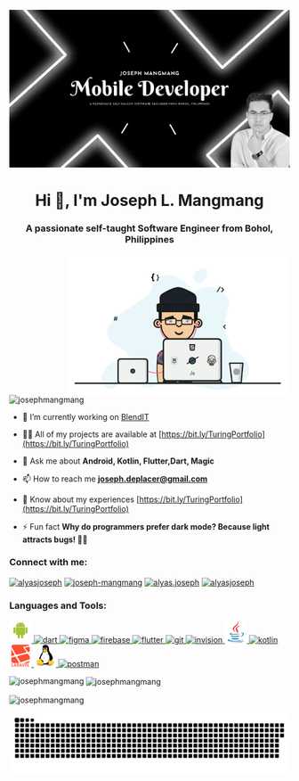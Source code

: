 ![logo](./assets/cover.png)
<h1 align="center">Hi 👋, I'm Joseph L. Mangmang</h1>
<h3 align="center">A passionate self-taught Software Engineer from Bohol, Philippines</h3>
<img align="right" alt="coding" width="400" src="./assets/coding.gif"/>

<p align="left"> <img src="https://komarev.com/ghpvc/?username=josephmangmang&label=Profile%20views&color=0e75b6&style=flat" alt="josephmangmang" /> </p>

- 🔭 I’m currently working on [BlendIT](https://blendit.eu/)

- 👨‍💻 All of my projects are available at [https://bit.ly/TuringPortfolio](https://bit.ly/TuringPortfolio)

- 💬 Ask me about **Android, Kotlin, Flutter,Dart, Magic**

- 📫 How to reach me **joseph.deplacer@gmail.com**

- 📄 Know about my experiences [https://bit.ly/TuringPortfolio](https://bit.ly/TuringPortfolio)

- ⚡ Fun fact **Why do programmers prefer dark mode? Because light attracts bugs! 🐛😄**

<h3 align="left">Connect with me:</h3>
<p align="left">
<a href="https://twitter.com/alyasjoseph" target="blank"><img align="center" src="https://raw.githubusercontent.com/rahuldkjain/github-profile-readme-generator/master/src/images/icons/Social/twitter.svg" alt="alyasjoseph" height="30" width="40" /></a>
<a href="https://linkedin.com/in/joseph-mangmang" target="blank"><img align="center" src="https://raw.githubusercontent.com/rahuldkjain/github-profile-readme-generator/master/src/images/icons/Social/linked-in-alt.svg" alt="joseph-mangmang" height="30" width="40" /></a>
<a href="https://instagram.com/alyas.joseph" target="blank"><img align="center" src="https://raw.githubusercontent.com/rahuldkjain/github-profile-readme-generator/master/src/images/icons/Social/instagram.svg" alt="alyas.joseph" height="30" width="40" /></a>
<a href="https://www.leetcode.com/alyasjoseph" target="blank"><img align="center" src="https://raw.githubusercontent.com/rahuldkjain/github-profile-readme-generator/master/src/images/icons/Social/leet-code.svg" alt="alyasjoseph" height="30" width="40" /></a>
</p>

<h3 align="left">Languages and Tools:</h3>
<p align="left"> <a href="https://developer.android.com" target="_blank" rel="noreferrer"> <img src="https://raw.githubusercontent.com/devicons/devicon/master/icons/android/android-original-wordmark.svg" alt="android" width="40" height="40"/> </a> <a href="https://dart.dev" target="_blank" rel="noreferrer"> <img src="https://www.vectorlogo.zone/logos/dartlang/dartlang-icon.svg" alt="dart" width="40" height="40"/> </a> <a href="https://www.figma.com/" target="_blank" rel="noreferrer"> <img src="https://www.vectorlogo.zone/logos/figma/figma-icon.svg" alt="figma" width="40" height="40"/> </a> <a href="https://firebase.google.com/" target="_blank" rel="noreferrer"> <img src="https://www.vectorlogo.zone/logos/firebase/firebase-icon.svg" alt="firebase" width="40" height="40"/> </a> <a href="https://flutter.dev" target="_blank" rel="noreferrer"> <img src="https://www.vectorlogo.zone/logos/flutterio/flutterio-icon.svg" alt="flutter" width="40" height="40"/> </a> <a href="https://git-scm.com/" target="_blank" rel="noreferrer"> <img src="https://www.vectorlogo.zone/logos/git-scm/git-scm-icon.svg" alt="git" width="40" height="40"/> </a> <a href="https://www.invisionapp.com/" target="_blank" rel="noreferrer"> <img src="https://www.vectorlogo.zone/logos/invisionapp/invisionapp-icon.svg" alt="invision" width="40" height="40"/> </a> <a href="https://www.java.com" target="_blank" rel="noreferrer"> <img src="https://raw.githubusercontent.com/devicons/devicon/master/icons/java/java-original.svg" alt="java" width="40" height="40"/> </a> <a href="https://kotlinlang.org" target="_blank" rel="noreferrer"> <img src="https://www.vectorlogo.zone/logos/kotlinlang/kotlinlang-icon.svg" alt="kotlin" width="40" height="40"/> </a> <a href="https://laravel.com/" target="_blank" rel="noreferrer"> <img src="https://raw.githubusercontent.com/devicons/devicon/master/icons/laravel/laravel-plain-wordmark.svg" alt="laravel" width="40" height="40"/> </a> <a href="https://www.linux.org/" target="_blank" rel="noreferrer"> <img src="https://raw.githubusercontent.com/devicons/devicon/master/icons/linux/linux-original.svg" alt="linux" width="40" height="40"/> </a> <a href="https://postman.com" target="_blank" rel="noreferrer"> <img src="https://www.vectorlogo.zone/logos/getpostman/getpostman-icon.svg" alt="postman" width="40" height="40"/> </a> </p>

<p><img align="left" src="https://github-readme-stats.vercel.app/api/top-langs?username=josephmangmang&show_icons=true&locale=en&layout=compact" alt="josephmangmang" /></p>

<p>&nbsp;<img align="center" src="https://github-readme-stats.vercel.app/api?username=josephmangmang&show_icons=true&locale=en" alt="josephmangmang" /></p>

<p><img align="center" src="https://github-readme-streak-stats.herokuapp.com/?user=josephmangmang&" alt="josephmangmang" /></p>


<p align="center">
 <img width="1000" src="assets/github-snake.svg" alt="snake"/>
</p>
